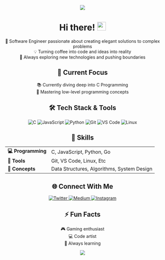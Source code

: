 <!-- Header -->
<div align="center">
  <img src="https://capsule-render.vercel.app/api?type=waving&color=gradient&height=200&section=header&text=MINHAJUL%20ISLAM&fontSize=80&fontAlignY=35&animation=twinkling&fontColor=white" />
</div>

<!-- Animated Hand Wave -->
<h1 align="center">Hi there! <img src="https://media.giphy.com/media/hvRJCLFzcasrR4ia7z/giphy.gif" width="28"></h1>

<!-- Professional Bio -->
<p align="center">
  🚀 Software Engineer passionate about creating elegant solutions to complex problems
  <br>
  💡 Turning coffee into code and ideas into reality
  <br>
  🌟 Always exploring new technologies and pushing boundaries
</p>

<!-- Current Focus -->
<h2 align="center">🔭 Current Focus</h2>
<p align="center">
  📚 Currently diving deep into C Programming
  <br>
  🎯 Mastering low-level programming concepts
</p>


<!-- Tech Stack -->
<h2 align="center">🛠️ Tech Stack & Tools</h2>
<p align="center">
  <img src="https://img.shields.io/badge/C-00599C?style=for-the-badge&logo=c&logoColor=white" alt="C" />
  <img src="https://img.shields.io/badge/JavaScript-F7DF1E?style=for-the-badge&logo=javascript&logoColor=black" alt="JavaScript" />
  <img src="https://img.shields.io/badge/Python-3776AB?style=for-the-badge&logo=python&logoColor=white" alt="Python" />
  <img src="https://img.shields.io/badge/Git-F05032?style=for-the-badge&logo=git&logoColor=white" alt="Git" />
  <img src="https://img.shields.io/badge/VS_Code-007ACC?style=for-the-badge&logo=visual-studio-code&logoColor=white" alt="VS Code" />
  <img src="https://img.shields.io/badge/Linux-FCC624?style=for-the-badge&logo=linux&logoColor=black" alt="Linux" />
</p>

<!-- Skills -->
<h2 align="center">🎯 Skills</h2>
<div align="center">
  <table>
    <tr>
      <td><strong>💻 Programming</strong></td>
      <td>C, JavaScript, Python, Go</td>
    </tr>
    <tr>
      <td><strong>🔧 Tools</strong></td>
      <td>Git, VS Code, Linux, Etc</td>
    </tr>
    <tr>
      <td><strong>🧠 Concepts</strong></td>
      <td>Data Structures, Algorithms, System Design</td>
    </tr>
  </table>
</div>

<!-- Social Media -->
<h2 align="center">🌐 Connect With Me</h2>
<p align="center">
  <a href="https://twitter.com/x_spoilt" target="_blank">
    <img src="https://img.shields.io/badge/Twitter-1DA1F2?style=for-the-badge&logo=twitter&logoColor=white" alt="Twitter" />
  </a>
  <a href="https://medium.com/@xspoilt" target="_blank">
    <img src="https://img.shields.io/badge/Medium-12100E?style=for-the-badge&logo=medium&logoColor=white" alt="Medium" />
  </a>
  <a href="https://instagram.com/x_spoilt" target="_blank">
    <img src="https://img.shields.io/badge/Instagram-E4405F?style=for-the-badge&logo=instagram&logoColor=white" alt="Instagram" />
  </a>
</p>

<!-- Fun Facts -->
<h2 align="center">⚡ Fun Facts</h2>
<p align="center">
  🎮 Gaming enthusiast
  <br>
  💻 Code artist
  <br>
  🌱 Always learning
</p>

<!-- Footer -->
<div align="center">
  <img src="https://capsule-render.vercel.app/api?type=waving&color=gradient&height=100&section=footer" />
</div>
